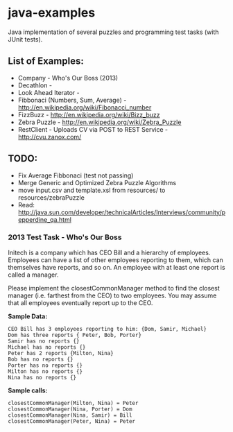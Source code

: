 java-examples
=============

Java implementation of several puzzles and programming test tasks (with JUnit tests). 

List of Examples:
-----------------

* Company - Who's Our Boss (2013)
* Decathlon - 
* Look Ahead Iterator - 
* Fibbonaci (Numbers, Sum, Average) - http://en.wikipedia.org/wiki/Fibonacci_number 
* FizzBuzz - http://en.wikipedia.org/wiki/Bizz_buzz
* Zebra Puzzle - http://en.wikipedia.org/wiki/Zebra_Puzzle
* RestClient - Uploads CV via POST to REST Service - http://cvu.zanox.com/

TODO: 
-----
* Fix Average Fibbonaci (test not passing)
* Merge Generic and Optimized Zebra Puzzle Algorithms
* move input.csv and template.xsl from resources/ to resources/zebraPuzzle
* Read: http://java.sun.com/developer/technicalArticles/Interviews/community/pepperdine_qa.html


### 2013 Test Task - Who's Our Boss

Initech is a company which has CEO Bill and a hierarchy of employees. 
Employees can have a list of other employees reporting to them, which can themselves have reports, and so on. 
An employee with at least one report is called a manager.  

Please implement the closestCommonManager method to find the closest manager (i.e. farthest from the CEO) to two employees. 
You may assume that all employees eventually report up to the CEO.   

**Sample Data:**

	CEO Bill has 3 employees reporting to him: {Dom, Samir, Michael}  
	Dom has three reports { Peter, Bob, Porter}  
	Samir has no reports {}  
	Michael has no reports {}  
	Peter has 2 reports {Milton, Nina}  
	Bob has no reports {}  
	Porter has no reports {}  
	Milton has no reports {}  
	Nina has no reports {}  

**Sample calls:**

	closestCommonManager(Milton, Nina) = Peter  
	closestCommonManager(Nina, Porter) = Dom  
	closestCommonManager(Nina, Samir) = Bill  
	closestCommonManager(Peter, Nina) = Peter
